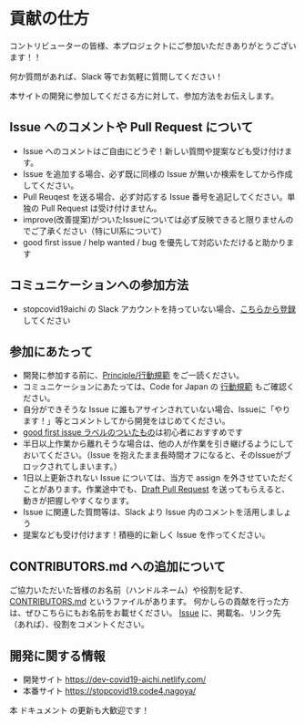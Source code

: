# 貢献の仕方

コントリビューターの皆様、本プロジェクトにご参加いただきありがとうございます！！

何か質問があれば、Slack 等でお気軽に質問してください！

本サイトの開発に参加してくださる方に対して、参加方法をお伝えします。

## Issue へのコメントや Pull Request について
* Issue へのコメントはご自由にどうぞ！新しい質問や提案なども受け付けます。
* Issue を追加する場合、必ず既に同様の Issue が無いか検索をしてから作成してください。
* Pull Reuqest を送る場合、必ず対応する Issue 番号を追記してください。単独の Pull Request は受け付けません。
* improve(改善提案)がついたIssueについては必ず反映できると限りませんのでご了承ください（特にUI系について）
* good first issue / help wanted / bug を優先して対応いただけると助かります

## コミュニケーションへの参加方法
* stopcovid19aichi の Slack アカウントを持っていない場合、[こちらから登録](https://join.slack.com/t/stopcovid19aichi/shared_invite/zt-cp57k9w7-ore0IohNQ1KtjyCoHwZ4Og?fbclid=IwAR2KaZT3hAb6Wla6DTKaLcFEmdm-rHkFqHTMbryJiFYiksjsvpEwdnfe1fA)してください

## 参加にあたって
* 開発に参加する前に、[Principle/行動規範](CODE_OF_CONDUCT.md) をご一読ください。
* コミュニケーションにあたっては、Code for Japan の [行動規範](https://github.com/codeforjapan/codeofconduct) もご確認ください。
* 自分ができそうな Issue に誰もアサインされていない場合、Issueに「やります！」等とコメントしてから開発をはじめてください。
* [good first issue ラベルのついたもの](https://github.com/code4nagoya/covid19/issues?q=is%3Aissue+is%3Aopen+label%3A%22good+first+issue%22)は初心者におすすめです
* 半日以上作業から離れそうな場合は、他の人が作業を引き継げるようにしておいてください。（Issue を抱えたまま長時間オフになると、そのIssueがブロックされてしまいます。）
* 1日以上更新されない Issue については、当方で assign を外させていただくことがあります。作業途中でも、[Draft Pull Request](https://qiita.com/tatane616/items/13da1b6797a7b871ad58) を送ってもらえると、動きが把握しやすくなります。
* Issue に関連した質問等は、Slack より Issue 内のコメントを活用しましょう
* 提案なども受け付けます！積極的に新しく Issue を作ってください。

## CONTRIBUTORS.md への追加について
ご協力いただいた皆様のお名前（ハンドルネーム）や役割を記す、[CONTRIBUTORS.md](https://github.com/code4nagoya/covid19/wiki/Contributors) というファイルがあります。
何かしらの貢献を行った方は、ぜひこちらにもお名前をお載せください。
[Issue](https://github.com/code4nagoya/covid19/issues/130) に、掲載名、リンク先（あれば）、役割をコメントください。

## 開発に関する情報
* 開発サイト https://dev-covid19-aichi.netlify.com/
* 本番サイト https://stopcovid19.code4.nagoya/

本 ドキュメント の更新も大歓迎です！
